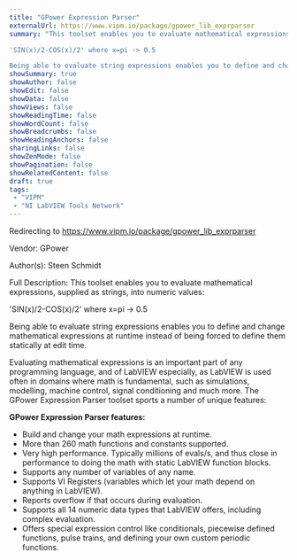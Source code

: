 ```yaml
---
title: "GPower Expression Parser"
externalUrl: https://www.vipm.io/package/gpower_lib_exprparser
summary: "This toolset enables you to evaluate mathematical expressions, supplied as strings, into numeric values:

'SIN(x)/2-COS(x)/2' where x=pi -> 0.5

Being able to evaluate string expressions enables you to define and change mathematical expressions at runtime instead of being forced to define them statically at edit time."
showSummary: true
showAuthor: false
showEdit: false
showData: false
showViews: false
showReadingTime: false
showWordCount: false
showBreadcrumbs: false
showHeadingAnchors: false
sharingLinks: false
showZenMode: false
showPagination: false
showRelatedContent: false
draft: true
tags:
 - "VIPM"
 - "NI LabVIEW Tools Network"
---
```


Redirecting to https://www.vipm.io/package/gpower_lib_exprparser

Vendor: GPower

Author(s): Steen Schmidt
 
Full Description:
This toolset enables you to evaluate mathematical expressions, supplied as strings, into numeric values:

'SIN(x)/2-COS(x)/2' where x=pi -> 0.5

Being able to evaluate string expressions enables you to define and change mathematical expressions at runtime instead of being forced to define them statically at edit time.

Evaluating mathematical expressions is an important part of any programming language, and of LabVIEW especially, as LabVIEW is used often in domains where math is fundamental, such as simulations, modelling, machine control, signal conditioning and much more. The GPower Expression Parser toolset sports a number of unique features:

**GPower Expression Parser features:**
- Build and change your math expressions at runtime.
- More than 260 math functions and constants supported.
- Very high performance. Typically millions of evals/s, and thus close in performance to doing the math with static LabVIEW function blocks.
- Supports any number of variables of any name.
- Supports VI Registers (variables which let your math depend on anything in LabVIEW).
-	Reports overflow if that occurs during evaluation.
-	Supports all 14 numeric data types that LabVIEW offers, including complex evaluation.
-	Offers special expression control like conditionals, piecewise defined functions, pulse trains, and defining your own custom periodic functions.